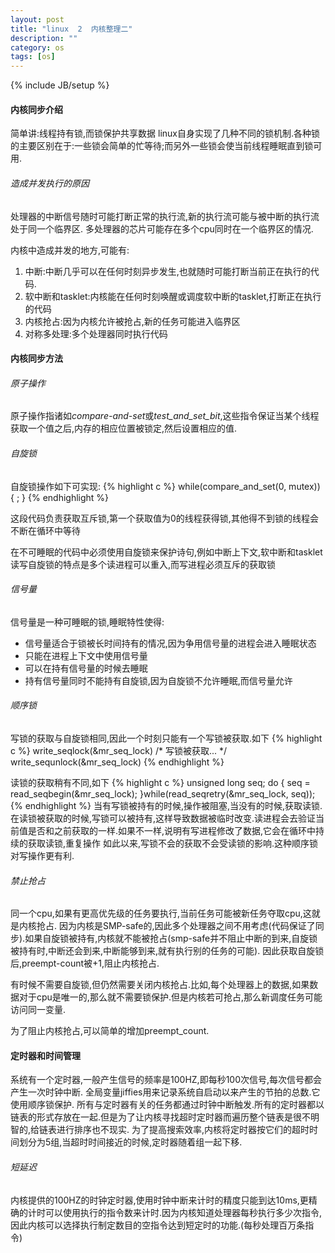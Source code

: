 ```yaml
---
layout: post
title: "linux  2  内核整理二"
description: ""
category: os
tags: [os]
---
```

{% include JB/setup %}

#### 内核同步介绍

简单讲:线程持有锁,而锁保护共享数据
linux自身实现了几种不同的锁机制.各种锁的主要区别在于:一些锁会简单的忙等待;而另外一些锁会使当前线程睡眠直到锁可用.

###### 造成并发执行的原因

处理器的中断信号随时可能打断正常的执行流,新的执行流可能与被中断的执行流处于同一个临界区.
多处理器的芯片可能存在多个cpu同时在一个临界区的情况.

内核中造成并发的地方,可能有:

1. 中断:中断几乎可以在任何时刻异步发生,也就随时可能打断当前正在执行的代码.
2. 软中断和tasklet:内核能在任何时刻唤醒或调度软中断的tasklet,打断正在执行的代码
3. 内核抢占:因为内核允许被抢占,新的任务可能进入临界区
4. 对称多处理:多个处理器同时执行代码

#### 内核同步方法

###### 原子操作

原子操作指诸如*compare-and-set*或*test_and_set_bit*,这些指令保证当某个线程获取一个值之后,内存的相应位置被锁定,然后设置相应的值.

###### 自旋锁

自旋锁操作如下可实现:
{% highlight c %}
while(compare_and_set(0, mutex)) {
	;
}
{% endhighlight %}

这段代码负责获取互斥锁,第一个获取值为0的线程获得锁,其他得不到锁的线程会不断在循环中等待

在不可睡眠的代码中必须使用自旋锁来保护诗句,例如中断上下文,软中断和tasklet
读写自旋锁的特点是多个读进程可以重入,而写进程必须互斥的获取锁

###### 信号量

信号量是一种可睡眠的锁,睡眠特性使得:

- 信号量适合于锁被长时间持有的情况,因为争用信号量的进程会进入睡眠状态
- 只能在进程上下文中使用信号量
- 可以在持有信号量的时候去睡眠
- 持有信号量同时不能持有自旋锁,因为自旋锁不允许睡眠,而信号量允许

###### 顺序锁

写锁的获取与自旋锁相同,因此一个时刻只能有一个写锁被获取.如下
{% highlight c %}
write_seqlock(&mr_seq_lock)
/* 写锁被获取... */
write_sequnlock(&mr_seq_lock)
{% endhighlight %}

读锁的获取稍有不同,如下
{% highlight c %}
unsigned long seq;
do {
	seq = read_seqbegin(&mr_seq_lock);
}while(read_seqretry(&mr_seq_lock, seq));
{% endhighlight %}
当有写锁被持有的时候,操作被阻塞,当没有的时候,获取读锁.
在读锁被获取的时候,写锁可以被持有,这样导致数据被临时改变.读进程会去验证当前值是否和之前获取的一样.如果不一样,说明有写进程修改了数据,它会在循环中持续的获取读锁,重复操作
如此以来,写锁不会的获取不会受读锁的影响.这种顺序锁对写操作更有利.

###### 禁止抢占

同一个cpu,如果有更高优先级的任务要执行,当前任务可能被新任务夺取cpu,这就是内核抢占.
因为内核是SMP-safe的,因此多个处理器之间不用考虑(代码保证了同步).如果自旋锁被持有,内核就不能被抢占(smp-safe并不阻止中断的到来,自旋锁被持有时,中断还会到来,中断能够到来,就有执行别的任务的可能).
因此获取自旋锁后,preempt-count被+1,阻止内核抢占.

有时候不需要自旋锁,但仍然需要关闭内核抢占.比如,每个处理器上的数据,如果数据对于cpu是唯一的,那么就不需要锁保护.但是内核若可抢占,那么新调度任务可能访问同一变量.

为了阻止内核抢占,可以简单的增加preempt_count.

#### 定时器和时间管理

系统有一个定时器,一般产生信号的频率是100HZ,即每秒100次信号,每次信号都会产生一次时钟中断.
全局变量jiffies用来记录系统自启动以来产生的节拍的总数.它使用顺序锁保护.
所有与定时器有关的任务都通过时钟中断触发.所有的定时器都以链表的形式存放在一起.但是为了让内核寻找超时定时器而遍历整个链表是很不明智的,给链表进行排序也不现实.
为了提高搜索效率,内核将定时器按它们的超时时间划分为5组,当超时时间接近的时候,定时器随着组一起下移.

###### 短延迟
内核提供的100HZ的时钟定时器,使用时钟中断来计时的精度只能到达10ms,更精确的计时可以使用执行的指令数来计时.因为内核知道处理器每秒执行多少次指令,因此内核可以选择执行制定数目的空指令达到短定时的功能.(每秒处理百万条指令)